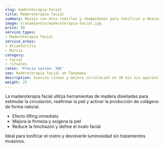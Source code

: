 ```yaml
---
slug: maderoterapia-facial
title: Maderoterapia facial
summary: Masaje con mini-rodillos y champiñones para tonificar y descontracturar.
image: tratamientos/maderoterapia-facial.jpg
price: 50
service_types:
- Maderoterapia facial
service_areas:
- Alcantarilla
- Murcia
category:
- facial
- rituales
rates: 'Precio sesión: 50€'
seo: Maderoterapia facial en Takamaka
description: Suaviza líneas y mejora circulación en 30 min sin aparatología.
weight: 25
---
```


La maderoterapia facial utiliza herramientas de madera diseñadas para estimular la circulación, reafirmar la piel y activar la producción de colágeno de forma natural.

- Efecto lifting inmediato
- Mejora la firmeza y oxigena la piel
- Reduce la hinchazón y define el óvalo facial

Ideal para tonificar el rostro y devolverle luminosidad sin tratamientos invasivos.
